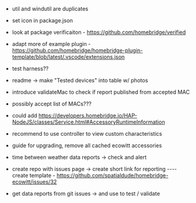 



- util and windutil are duplicates

- set icon in package.json

- look at package verificaiton  - https://github.com/homebridge/verified

- adapt more of example plugin - https://github.com/homebridge/homebridge-plugin-template/blob/latest/.vscode/extensions.json

- test harness??

- readme -> make "Tested devices" into table w/ photos

- introduce validateMac to check if report published from accepted MAC

- possibly accept list of MACs???


- could add https://developers.homebridge.io/HAP-NodeJS/classes/Service.html#AccessoryRuntimeInformation

- recommend to use controller to view custom characteristics

- guide for upgrading, remove all cached ecowitt accessories

- time between weather data reports -> check and alert



- create repo with issues page -> create short link for reporting
---- create template - https://github.com/spatialdude/homebridge-ecowitt/issues/32



- get data reports from git issues -> and use to test / validate
